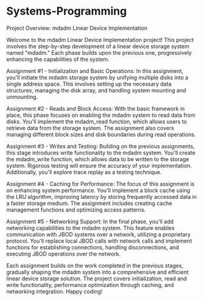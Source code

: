 # Systems-Programming

Project Overview: mdadm Linear Device Implementation

Welcome to the mdadm Linear Device Implementation project! This project involves the step-by-step development of a linear device storage system named "mdadm." Each phase builds upon the previous one, progressively enhancing the capabilities of the system.

Assignment #1 - Initialization and Basic Operations:
In this assignment, you'll initiate the mdadm storage system by unifying multiple disks into a single address space. This involves setting up the necessary data structures, managing the disk array, and handling system mounting and unmounting.

Assignment #2 - Reads and Block Access:
With the basic framework in place, this phase focuses on enabling the mdadm system to read data from disks. You'll implement the mdadm_read function, which allows users to retrieve data from the storage system. The assignment also covers managing different block sizes and disk boundaries during read operations.

Assignment #3 - Writes and Testing:
Building on the previous assignments, this stage introduces write functionality to the mdadm system. You'll create the mdadm_write function, which allows data to be written to the storage system. Rigorous testing will ensure the accuracy of your implementation. Additionally, you'll explore trace replay as a testing technique.

Assignment #4 - Caching for Performance:
The focus of this assignment is on enhancing system performance. You'll implement a block cache using the LRU algorithm, improving latency by storing frequently accessed data in a faster storage medium. The assignment includes creating cache management functions and optimizing access patterns.

Assignment #5 - Networking Support:
In the final phase, you'll add networking capabilities to the mdadm system. This feature enables communication with JBOD systems over a network, utilizing a proprietary protocol. You'll replace local JBOD calls with network calls and implement functions for establishing connections, handling disconnections, and executing JBOD operations over the network.

Each assignment builds on the work completed in the previous stages, gradually shaping the mdadm system into a comprehensive and efficient linear device storage solution. The project covers initialization, read and write functionality, performance optimization through caching, and networking integration. Happy coding!
